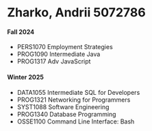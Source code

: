 # Zharko, Andrii 5072786

#### Fall 2024

* PERS1070 Employment Strategies
* PROG1090 Intermediate Java
* PROG1317 Adv JavaScript

#### Winter 2025

* DATA1055 Intermediate SQL for Developers
* PROG1321 Networking for Programmers
* SYST1088 Software Engineering
* PROG1340 Database Programming
* OSSE1100 Command Line Interface: Bash 

#### 